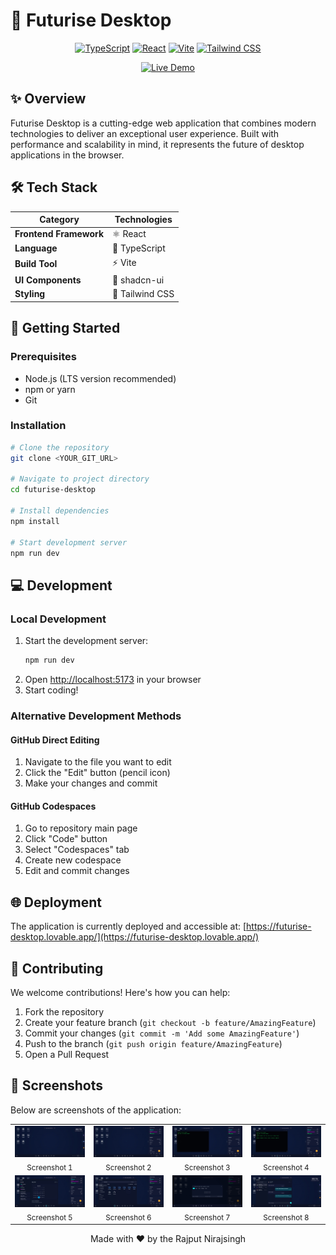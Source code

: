 # 🚀 Futurise Desktop

<div align="center">

[![TypeScript](https://img.shields.io/badge/TypeScript-007ACC?style=for-the-badge&logo=typescript&logoColor=white)](https://www.typescriptlang.org/)
[![React](https://img.shields.io/badge/React-20232A?style=for-the-badge&logo=react&logoColor=61DAFB)](https://reactjs.org/)
[![Vite](https://img.shields.io/badge/Vite-646CFF?style=for-the-badge&logo=vite&logoColor=white)](https://vitejs.dev/)
[![Tailwind CSS](https://img.shields.io/badge/Tailwind_CSS-38B2AC?style=for-the-badge&logo=tailwind-css&logoColor=white)](https://tailwindcss.com/)

[![Live Demo](https://img.shields.io/badge/Live%20Demo-000000?style=for-the-badge&logo=vercel&logoColor=white)](https://futurise-desktop.lovable.app/)

</div>

## ✨ Overview

Futurise Desktop is a cutting-edge web application that combines modern technologies to deliver an exceptional user experience. Built with performance and scalability in mind, it represents the future of desktop applications in the browser.

## 🛠️ Tech Stack

<div align="center">

| Category | Technologies |
|----------|--------------|
| **Frontend Framework** | ⚛️ React |
| **Language** | 📘 TypeScript |
| **Build Tool** | ⚡️ Vite |
| **UI Components** | 🎨 shadcn-ui |
| **Styling** | 🎯 Tailwind CSS |

</div>

## 🚀 Getting Started

### Prerequisites

- Node.js (LTS version recommended)
- npm or yarn
- Git

### Installation

```bash
# Clone the repository
git clone <YOUR_GIT_URL>

# Navigate to project directory
cd futurise-desktop

# Install dependencies
npm install

# Start development server
npm run dev
```

## 💻 Development

### Local Development

1. Start the development server:
   ```bash
   npm run dev
   ```
2. Open [http://localhost:5173](http://localhost:5173) in your browser
3. Start coding!

### Alternative Development Methods

#### GitHub Direct Editing
1. Navigate to the file you want to edit
2. Click the "Edit" button (pencil icon)
3. Make your changes and commit

#### GitHub Codespaces
1. Go to repository main page
2. Click "Code" button
3. Select "Codespaces" tab
4. Create new codespace
5. Edit and commit changes

## 🌐 Deployment

The application is currently deployed and accessible at:
[https://futurise-desktop.lovable.app/](https://futurise-desktop.lovable.app/)

## 🤝 Contributing

We welcome contributions! Here's how you can help:

1. Fork the repository
2. Create your feature branch (`git checkout -b feature/AmazingFeature`)
3. Commit your changes (`git commit -m 'Add some AmazingFeature'`)
4. Push to the branch (`git push origin feature/AmazingFeature`)
5. Open a Pull Request

## 📸 Screenshots

Below are screenshots of the application:

<div align="center"> 
  <table>
    <tr>
      <td align="center"><img src="Screenshot/1.jpeg" alt="Screenshot 1" width="200"/><br/><sub>Screenshot 1</sub></td>
      <td align="center"><img src="./screenshot/2.jpeg" alt="Screenshot 2" width="200"/><br/><sub>Screenshot 2</sub></td>
      <td align="center"><img src="./screenshot/3.jpeg" alt="Screenshot 3" width="200"/><br/><sub>Screenshot 3</sub></td>
      <td align="center"><img src="./screenshot/4.jpeg" alt="Screenshot 4" width="200"/><br/><sub>Screenshot 4</sub></td>
    </tr>
    <tr>
      <td align="center"><img src="./screenshot/5.jpeg" alt="Screenshot 5" width="200"/><br/><sub>Screenshot 5</sub></td>
      <td align="center"><img src="./screenshot/6.jpeg" alt="Screenshot 6" width="200"/><br/><sub>Screenshot 6</sub></td>
      <td align="center"><img src="./screenshot/7.jpeg" alt="Screenshot 7" width="200"/><br/><sub>Screenshot 7</sub></td>
      <td align="center"><img src="./screenshot/8.jpeg" alt="Screenshot 8" width="200"/><br/><sub>Screenshot 8</sub></td>
    </tr>
  </table>
</div>

<div align="center">
Made with ❤️ by the Rajput Nirajsingh
</div>
